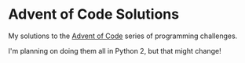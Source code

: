 # Advent of Code Solutions

My solutions to the [Advent of Code](http://adventofcode.com) series of
programming challenges.

I'm planning on doing them all in Python 2, but that might change!



